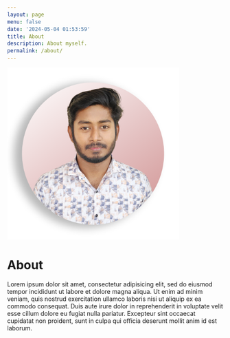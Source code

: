 ```yaml
---
layout: page
menu: false
date: '2024-05-04 01:53:59'
title: About
description: About myself.
permalink: /about/
---
```


<img class="img-rounded" src="/assets/img/uploads/profile.png" alt="Vijai Kumar" width="400">

# About

Lorem ipsum dolor sit amet, consectetur adipisicing elit, sed do eiusmod
tempor incididunt ut labore et dolore magna aliqua. Ut enim ad minim veniam,
quis nostrud exercitation ullamco laboris nisi ut aliquip ex ea commodo
consequat. Duis aute irure dolor in reprehenderit in voluptate velit esse
cillum dolore eu fugiat nulla pariatur. Excepteur sint occaecat cupidatat non
proident, sunt in culpa qui officia deserunt mollit anim id est laborum.

